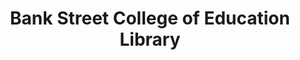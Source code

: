 ---
layout: repo
title: "Bank Street College of Education Library"
id: 21671
permalink: repos/21671/
---
